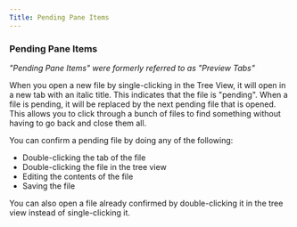 ```yaml
---
Title: Pending Pane Items
---
```

### Pending Pane Items

_"Pending Pane Items" were formerly referred to as "Preview Tabs"_

When you open a new file by single-clicking in the Tree View, it will open in a new tab with an italic title. This indicates that the file is "pending". When a file is pending, it will be replaced by the next pending file that is opened. This allows you to click through a bunch of files to find something without having to go back and close them all.

You can confirm a pending file by doing any of the following:

* Double-clicking the tab of the file
* Double-clicking the file in the tree view
* Editing the contents of the file
* Saving the file

You can also open a file already confirmed by double-clicking it in the tree view instead of single-clicking it.
